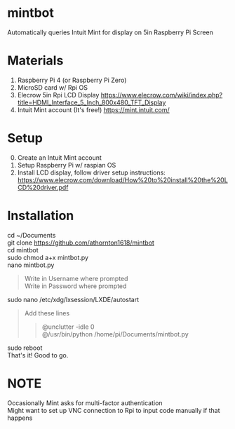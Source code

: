 # mintbot
Automatically queries Intuit Mint for display on 5in Raspberry Pi Screen

# Materials
1. Raspberry Pi 4 (or Raspberry Pi Zero)
2. MicroSD card w/ Rpi OS
3. Elecrow 5in Rpi LCD Display https://www.elecrow.com/wiki/index.php?title=HDMI_Interface_5_Inch_800x480_TFT_Display
2. Intuit Mint account (It's free!) https://mint.intuit.com/


# Setup
0. Create an Intuit Mint account 
1. Setup Raspberry Pi w/ raspian OS
2. Install LCD display, follow driver setup instructions: https://www.elecrow.com/download/How%20to%20install%20the%20LCD%20driver.pdf

# Installation
cd ~/Documents <br />
git clone https://github.com/athornton1618/mintbot <br />
cd mintbot <br />
sudo chmod a+x mintbot.py <br />
nano mintbot.py 
> Write in Username where prompted <br />
> Write in Password where prompted <br />

sudo nano /etc/xdg/lxsession/LXDE/autostart <br />
> Add these lines 
>> @unclutter -idle 0 <br />
>> @/usr/bin/python /home/pi/Documents/mintbot.py <br />

sudo reboot <br />
That's it! Good to go. <br />

# NOTE
Occasionally Mint asks for multi-factor authentication <br />
Might want to set up VNC connection to Rpi to input code manually if that happens <br />

